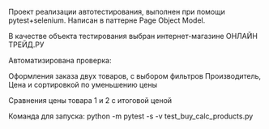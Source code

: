 Проект реализации автотестирования, выполнен при помощи pytest+selenium. Написан в паттерне Page Object Model.

В качестве объекта тестирования выбран интернет-магазине ОНЛАЙН ТРЕЙД.РУ

Автоматизирована проверка: 

Оформления заказа двух товаров, с выбором фильтров Производитель, Цена и сортировкой по уменьшению цены 

Сравнения цены товара 1 и 2 с итоговой ценой

Команда для запуска: python -m pytest -s -v test_buy_calc_products.py
